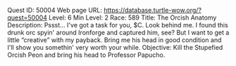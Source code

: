Quest ID: 50004
Web page URL: https://database.turtle-wow.org/?quest=50004
Level: 6
Min Level: 2
Race: 589
Title: The Orcish Anatomy
Description: Pssst… I've got a task for you, $C. Look behind me. I found this drunk orc spyin' around Ironforge and captured him, see? But I want to get a little “creative” with my payback. Bring me his head in good condition and I'll show you somethin' very worth your while.
Objective: Kill the Stupefied Orcish Peon and bring his head to Professor Papucho.
